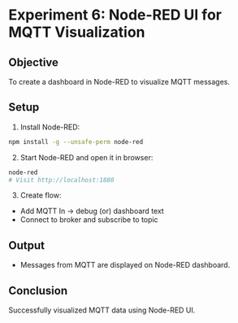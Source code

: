 # Experiment 6: Node-RED UI for MQTT Visualization

## Objective
To create a dashboard in Node-RED to visualize MQTT messages.

## Setup
1. Install Node-RED:
```bash
npm install -g --unsafe-perm node-red
```

2. Start Node-RED and open it in browser:
```bash
node-red
# Visit http://localhost:1880
```

3. Create flow:
- Add MQTT In → debug (or) dashboard text
- Connect to broker and subscribe to topic

## Output
- Messages from MQTT are displayed on Node-RED dashboard.

## Conclusion
Successfully visualized MQTT data using Node-RED UI.
